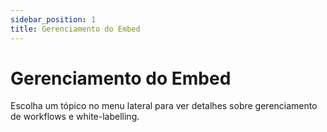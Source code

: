 ```yaml
---
sidebar_position: 1
title: Gerenciamento do Embed
---
```


# Gerenciamento do Embed

Escolha um tópico no menu lateral para ver detalhes sobre gerenciamento de workflows e white-labelling. 